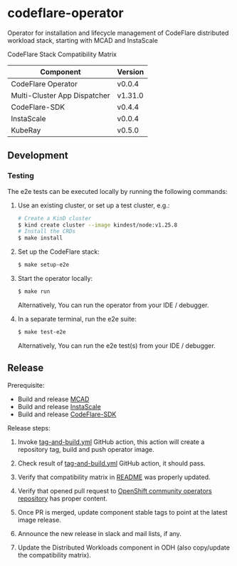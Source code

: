 # codeflare-operator

Operator for installation and lifecycle management of CodeFlare distributed workload stack, starting with MCAD and InstaScale

<!-- Don't delete these comments, they are used to generate Compatibility Matrix table for release automation -->
<!-- Compatibility Matrix start -->
CodeFlare Stack Compatibility Matrix

| Component                    | Version |
|------------------------------|---------|
| CodeFlare Operator           | v0.0.4  |
| Multi-Cluster App Dispatcher | v1.31.0 |
| CodeFlare-SDK                | v0.4.4  |
| InstaScale                   | v0.0.4  |
| KubeRay                      | v0.5.0  |
<!-- Compatibility Matrix end -->

## Development

### Testing

The e2e tests can be executed locally by running the following commands:

1. Use an existing cluster, or set up a test cluster, e.g.:

    ```bash
    # Create a KinD cluster
    $ kind create cluster --image kindest/node:v1.25.8
    # Install the CRDs
    $ make install
    ```

2. Set up the CodeFlare stack:
   ```bash
   $ make setup-e2e
   ```

3. Start the operator locally:

    ```bash
    $ make run
    ```

   Alternatively, You can run the operator from your IDE / debugger.

4. In a separate terminal, run the e2e suite:

    ```bash
    $ make test-e2e
    ```

   Alternatively, You can run the e2e test(s) from your IDE / debugger.

## Release

Prerequisite:
- Build and release [MCAD](https://github.com/project-codeflare/multi-cluster-app-dispatcher)
- Build and release [InstaScale](https://github.com/project-codeflare/instascale)
- Build and release [CodeFlare-SDK](https://github.com/project-codeflare/codeflare-sdk)

Release steps:
1. Invoke [tag-and-build.yml](https://github.com/project-codeflare/codeflare-operator/actions/workflows/tag-and-build.yml) GitHub action, this action will create a repository tag, build and push operator image.

2. Check result of [tag-and-build.yml](https://github.com/project-codeflare/codeflare-operator/actions/workflows/tag-and-build.yml) GitHub action, it should pass.

3. Verify that compatibility matrix in [README](https://github.com/project-codeflare/codeflare-operator/blob/main/README.md) was properly updated.

4. Verify that opened pull request to [OpenShift community operators repository](https://github.com/redhat-openshift-ecosystem/community-operators-prod) has proper content.

5. Once PR is merged, update component stable tags to point at the latest image release.

6. Announce the new release in slack and mail lists, if any.

7. Update the Distributed Workloads component in ODH (also copy/update the compatibility matrix).

